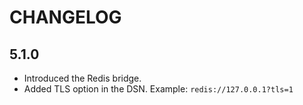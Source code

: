 CHANGELOG
=========

5.1.0
-----

 * Introduced the Redis bridge.
 * Added TLS option in the DSN. Example: `redis://127.0.0.1?tls=1`
